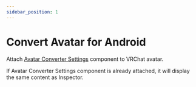 ```yaml
---
sidebar_position: 1
---
```


# Convert Avatar for Android

Attach [Avatar Converter Settings](../components/avatar-converter-settings) component to VRChat avatar.

If Avatar Converter Settings component is already attached, it will display the same content as Inspector.

